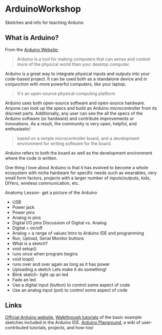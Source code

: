 # ArduinoWorkshop
Sketches and info for teaching Arduino

## What is Arduino?
From the [Arduino Website:](http://www.arduino.cc/en/Guide/Introduction)
> Arduino is a tool for making computers that can sense and control more of the physical world than your desktop computer. 

Arduino is a great way to integrate physical inputs and outputs into your code-based project.  It can be used both as a standalone device and in conjunction with more powerful computers, like your laptop.

> It's an open-source physical computing platform

Arduino uses both open-source software and open-source hardware.  Anyone can look up the specs and build an Arduino microcontroller from its discreet parts.  Additionally, any user can see the all the specs of the Arduino software (or hardware) and contribute improvements or innovations.  As a result, the community is very open, helpful, and enthusiastic!

> based on a simple microcontroller board, and a development environment for writing software for the board.

*Arduino* refers to both the board as well as the development environment where the code is written.

One thing I love about Arduino is that it has evolved to become a whole ecosystem with niche hardware for specific needs such as wearables, very small form factors, projects with a larger number of inputs/outputs, kids, DIYers, wireless communication, etc.


Anatomy Lesson- get a picture of the Arduino
- USB
- Power jack
- Power pins
- Analog in pins
- Digital I/O pins
Discussion of Digital vs. Analog
- Digital = on/off
- Analog = a range of values
Intro to Arduino IDE and programming
- Run, Upload, Serial Monitor buttons
- What is a sketch?
- void setup()
- runs once when program begins
- void loop()
- runs over and over again as long as it has power
- Uploading a sketch
Lets make it do something!
- Blink sketch- light up an led
- Fade an led
- Use a digital input (button) to control some aspect of code
- Use an analog input (pot) to control some aspect of code

## Links
[Official Arduino website.][1]
[Walkthrough tutorials][2] of the basic example sketches included in the Arduino IDE.
[Arduino Playground][3], a wiki of user-contributed tutorials, projects, and how-tos!

[1]: http://www.arduino.cc/
[2]: http://www.arduino.cc/en/Tutorial/HomePage
[3]: http://playground.arduino.cc/